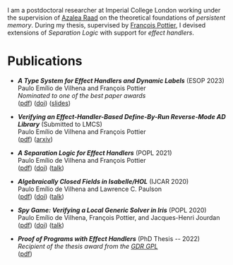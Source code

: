 I am a postdoctoral researcher at Imperial College London working under the
supervision of [Azalea Raad](https://www.soundandcomplete.org/) on the
theoretical foundations of _persistent memory_.
During my thesis, supervised by [François Pottier](https://gallium.inria.fr/~fpottier/),
I devised extensions of _Separation Logic_ with support for _effect handlers_.


# Publications

* ***A Type System for Effect Handlers and Dynamic Labels*** (ESOP 2023)  
  Paulo Emílio de Vilhena and François Pottier  
  _Nominated to one of the best paper awards_  
  ([pdf](https://devilhena-paulo.github.io/files/tes.pdf))
  ([doi](https://doi.org/10.1007/978-3-031-30044-8_9))
  ([slides](https://devilhena-paulo.github.io/files/tes-slides.pdf))

* ***Verifying an Effect-Handler-Based Define-By-Run Reverse-Mode AD Library*** (Submitted to LMCS)  
  Paulo Emílio de Vilhena and François Pottier  
  ([pdf](https://devilhena-paulo.github.io/files/verifying-rmad.pdf))
  ([arxiv](https://arxiv.org/abs/2112.07292))

* ***A Separation Logic for Effect Handlers*** (POPL 2021)  
  Paulo Emílio de Vilhena and François Pottier  
  ([pdf](https://devilhena-paulo.github.io/files/separation-logic-effect-handlers.pdf))
  ([doi](https://doi.org/10.1145/3434314))
  ([talk](https://www.youtube.com/watch?v=Zqyu0LPbBb8&t=1222s))

* ***Algebraically Closed Fields in Isabelle/HOL*** (IJCAR 2020)  
  Paulo Emílio de Vilhena and Lawrence C. Paulson  
  ([pdf](https://devilhena-paulo.github.io/files/algebraic-closure.pdf))
  ([doi](https://doi.org/10.1007/978-3-030-51054-1_12))
  ([talk](https://www.youtube.com/watch?v=jXmfoIDXtKk))

* ***Spy Game: Verifying a Local Generic Solver in Iris*** (POPL 2020)  
  Paulo Emílio de Vilhena, François Pottier, and Jacques-Henri Jourdan  
  ([pdf](https://devilhena-paulo.github.io/files/spy-game.pdf))
  ([doi](https://doi.org/10.1145/3371101))
  ([talk](https://www.youtube.com/watch?v=_6w18S3Opd4&t=555s))

* ***Proof of Programs with Effect Handlers***  (PhD Thesis -- 2022)  
  _Recipient of the thesis award from the [GDR GPL](https://gdr-gpl.cnrs.fr/Actions/PrixDeTheseGPL)_  
  ([pdf](https://devilhena-paulo.github.io/thesis/de-vilhena-thesis.pdf))